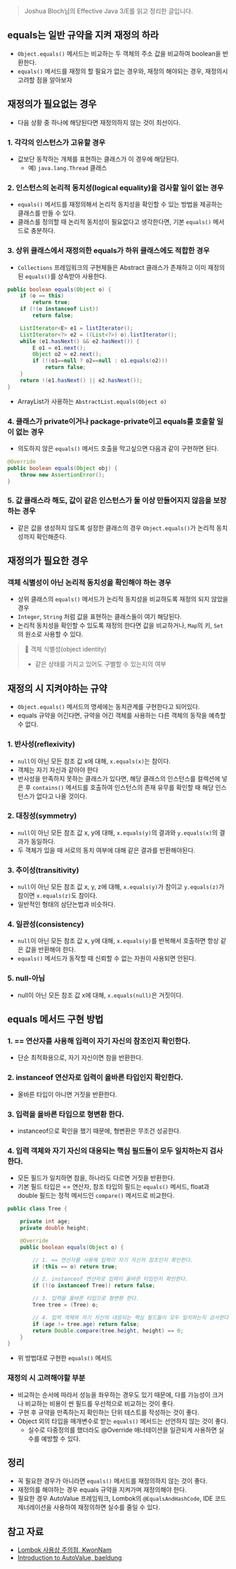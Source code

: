 > Joshua Bloch님의 Effective Java 3/E를 읽고 정리한 글입니다.
> 

## equals는 일반 규약을 지켜 재정의 하라

- `Object.equals()` 메서드는 비교하는 두 객체의 주소 값을 비교하여 boolean을 반환한다.
- `equals()` 메서드를 재정의 할 필요가 없는 경우와, 재정의 해야되는 경우, 재정의시 고려할 점을 알아보자

## 재정의가 필요없는 경우

- 다음 상황 중 하나에 해당된다면 재정의하지 않는 것이 최선이다.

### 1. 각각의 인스턴스가 고유할 경우

- 값보단 동작하는 개체를 표현하는 클래스가 이 경우에 해당된다.
    - 예) `java.lang.Thread` 클래스

### 2. 인스턴스의 논리적 동치성(logical equality)을 검사할 일이 없는 경우

- `equals()` 메서드를 재정의해서 논리적 동치성을 확인할 수 있는 방법을 제공하는 클래스를 만들 수 있다.
- 클래스를 정의할 때 논리적 동치성이 필요없다고 생각한다면, 기본 `equals()` 메서드로 충분하다.

### 3. 상위 클래스에서 재정의한 equals가 하위 클래스에도 적합한 경우

- `Collections` 프레임워크의 구현체들은 Abstract 클래스가 존재하고 이미 재정의된 `equals()`를 상속받아 사용한다.

```java
public boolean equals(Object o) {
    if (o == this)
        return true;
    if (!(o instanceof List))
        return false;

    ListIterator<E> e1 = listIterator();
    ListIterator<?> e2 = ((List<?>) o).listIterator();
    while (e1.hasNext() && e2.hasNext()) {
        E o1 = e1.next();
        Object o2 = e2.next();
        if (!(o1==null ? o2==null : o1.equals(o2)))
            return false;
    }
    return !(e1.hasNext() || e2.hasNext());
}
```

- ArrayList가 사용하는 `AbstractList.equals(Object o)`

### 4. 클래스가 private이거나 package-private이고 equals를 호출할 일이 없는 경우

- 의도하지 않은 `equals()` 메서드 호출을 막고싶으면 다음과 같이 구현하면 된다.

```java
@Override
public boolean equals(Object obj) {
    throw new AssertionError();
}
```

### 5. 값 클래스라 해도, 값이 같은 인스턴스가 둘 이상 만들어지지 않음을 보장하는 경우

- 같은 값을 생성하지 않도록 설정한 클래스의 경우 `Object.equals()`가 논리적 동치성까지 확인해준다.

## 재정의가 필요한 경우

### 객체 식별성이 아닌 논리적 동치성을 확인해야 하는 경우

- 상위 클래스의 `equals()` 메서드가 논리적 동치성을 비교하도록 재정의 되지 않았을 경우
- `Integer`, `String` 처럼 값을 표현하는 클래스들이 여기 해당된다.
- 논리적 동치성을 확인할 수 있도록 재정의 한다면 값을 비교하거나, `Map`의 키, `Set`의 원소로 사용할 수 있다.

> 📌 객체 식별성(object identity)
> 
> - 같은 상태를 가지고 있어도 구별할 수 있는지의 여부

## 재정의 시 지켜야하는 규약

- `Object.equals()` 메서드의 명세에는 동치관계를 구현한다고 되어있다.
- equals 규약을 어긴다면, 규약을 어긴 객체를 사용하는 다른 객체의 동작을 예측할 수 없다.

### 1. 반사성(reflexivity)

- `null`이 아닌 모든 참조 값 x에 대해, `x.equals(x)`는 참이다.
- 객체는 자기 자신과 같아야 한다
- 반사성을 만족하지 못하는 클래스가 있다면, 해당 클래스의 인스턴스를 컬렉션에 넣은 후 `contains()` 메서드를 호출하여 인스턴스의 존재 유무를 확인할 때 해당 인스턴스가 없다고 나올 것이다.

### 2. 대칭성(symmetry)

- `null`이 아닌 모든 참조 값 x, y에 대해, `x.equals(y)`의 결과와 `y.equals(x)`의 결과가 동일하다.
- 두 객체가 있을 때 서로의 동치 여부에 대해 같은 결과를 반환해야된다.

### 3. 추이성(transitivity)

- `null`이 아닌 모든 참조 값 x, y, z에 대해, `x.equals(y)`가 참이고 `y.equals(z)`가 참이면 `x.equals(z)`도 참이다.
- 일반적인 형태의 삼단논법과 비슷하다.

### 4. 일관성(consistency)

- `null`이 아닌 모든 참조 값 x, y에 대해, `x.equals(y)`를 반복해서 호출하면 항상 같은 값을 반환해야 한다.
- `equals()` 메서드가 동작할 때 신뢰할 수 없는 자원이 사용되면 안된다.

### 5. null-아님

- null이 아닌 모든 참조 값 x에 대해, `x.equals(null)`은 거짓이다.

## equals 메서드 구현 방법

### 1. == 연산자를 사용해 입력이 자기 자신의 참조인지 확인한다.

- 단순 최적화용으로, 자기 자신이면 참을 반환한다.

### 2. instanceof 연산자로 입력이 올바른 타입인지 확인한다.

- 올바른 타입이 아니면 거짓을 반환한다.

### 3. 입력을 올바른 타입으로 형변환 한다.

- instanceof으로 확인을 했기 때문에, 형변환은 무조건 성공한다.

### 4. 입력 객체와 자기 자신의 대응되는 핵심 필드들이 모두 일치하는지 검사한다.

- 모든 필드가 일치하면 참을, 하나라도 다르면 거짓을 반환한다.
- 기본 필드 타입은 == 연산자, 참조 타입의 필드는 `equals()` 메서드, float과 double 필드는 정적 메서드인 `compare()` 메서드로 비교한다.

```java
public class Tree {

    private int age;
    private double height;

    @Override
    public boolean equals(Object o) {

        // 1. == 연산자를 사용해 입력이 자기 자신의 참조인지 확인한다.
        if (this == o) return true;

        // 2. instanceof 연산자로 입력이 올바른 타입인지 확인한다.
        if (!(o instanceof Tree)) return false;

        // 3. 입력을 올바른 타입으로 형변환 한다.
        Tree tree = (Tree) o;

        // 4. 입력 객체와 자기 자신의 대응되는 핵심 필드들이 모두 일치하는지 검사한다.
        if (age != tree.age) return false;
        return Double.compare(tree.height, height) == 0;
    }
}
```

- 위 방법대로 구현한 `equals()` 메서드

### 재정의 시 고려해야할 부분

- 비교하는 순서에 따라서 성능을 좌우하는 경우도 있기 때문에, 다를 가능성이 크거나 비교하는 비용이 싼 필드를 우선적으로 비교하는 것이 좋다.
- 구현 후 규약을 만족하는지 확인하는 단위 테스트를 작성하는 것이 좋다.
- Object 외의 타입을 매개변수로 받는 `equals()` 메서드는 선언하지 않는 것이 좋다.
    - 실수로 다중정의를 했더라도 @Override 애너테이션을 일관되게 사용하면 실수를 예방할 수 있다.

## 정리

- 꼭 필요한 경우가 아니라면 `equals()` 메서드를 재정의하지 않는 것이 좋다.
- 재정의를 해야하는 경우 equals 규약을 지켜가며 재정의해야 한다.
- 필요한 경우 AutoValue 프레임워크, Lombok의 `@EqualsAndHashCode`, IDE 코드 제너레이션을 사용하여 재정의하면 실수를 줄일 수 있다.

## 참고 자료

- [Lombok 사용상 주의점, KwonNam](https://kwonnam.pe.kr/wiki/java/lombok/pitfall)
- [Introduction to AutoValue, baeldung](https://www.baeldung.com/introduction-to-autovalue)